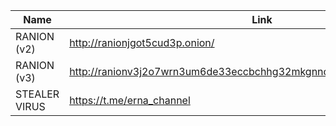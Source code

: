 |Name|Link|
| ------ | ------ |
|RANION (v2)| http://ranionjgot5cud3p.onion/|
|RANION (v3)| http://ranionv3j2o7wrn3um6de33eccbchhg32mkgnnoi72enkpp7jc25h3ad.onion|
|STEALER VIRUS| https://t.me/erna_channel
